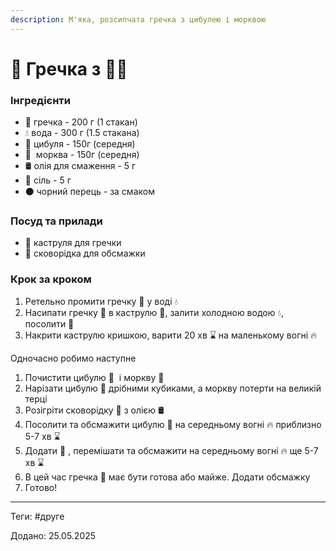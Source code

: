 ```yaml
---
description: М'яка, розсипчата гречка з цибулею і морквою
---
```


# 🍲 Гречка з 🧅🥕

### Інгредієнти

* 🌾 гречка - 200 г (1 стакан)
* 💧 вода - 300 г (1.5 стакана)
* :onion: цибуля - 150г (середня)
* :carrot:  морква - 150г (середня)
* 🛢️ олія для смаження - 5 г
* :salt: сіль - 5 г
* ⚫ чорний перець - за смаком

### Посуд та прилади

* 🍲 каструля для гречки
* 🍳 сковорідка для обсмажки

### Крок за кроком

1. Ретельно промити гречку 🌾 у воді :droplet:
2. Насипати гречку 🌾 в каструлю 🍲, залити холодною водою :droplet:, посолити :salt:
3. Накрити каструлю кришкою, варити 20 хв :hourglass: на маленькому вогні :fire:

Одночасно робимо наступне

1. Почистити цибулю :onion:  і моркву :carrot:&#x20;
2. Нарізати цибулю :onion: дрібними кубиками, а моркву потерти на великій терці
3. Розігріти сковорідку 🍳 з олією 🛢️
4. Посолити та обсмажити цибулю :onion: на середньому вогні :fire: приблизно 5-7 хв :hourglass:
5. Додати :carrot: , перемішати та обсмажити на середньому вогні :fire: ще 5-7 хв :hourglass:
6. В цей час гречка 🌾 має бути готова або майже. Додати обсмажку
7. Готово!

***

Теги: #друге

Додано: 25.05.2025
